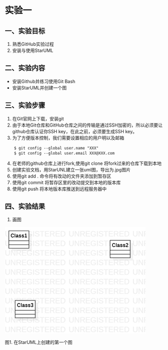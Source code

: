 # 实验一

## 一、实验目标

1. 熟悉GitHub实验过程
2. 安装与使用StarUML

## 二、实验内容

- 安装Github并练习使用Git Bash
- 安装StarUML并创建一个图

## 三、实验步骤

1. 在Git官网上下载，安装git
2. 由于本地Git仓库和GitHub仓库之间的传输是通过SSH加密的，所以必须要让github仓库认证你SSH key，在此之前，必须要生成SSH key。
3. 为了方便版本控制，我们需要设置相应的用户明以及邮箱
```
    $ git config --global user.name "XXX"
    $ git config --global user.email XXX@XXX.com
```
4. 在老师的github仓库上进行fork,使用git clone 将fork过来的仓库下载到本地
5. 创建实验文档，用StarUNL建立一张uml图，导出为.jpg图片
6. 使用git add . 命令将有改动的文件夹添加到暂存区
7. 使用git commit 将暂存区里的改动提交到本地的版本库
8. 使用git push 将本地版本库推送到远程服务器中

## 四、实验结果

1. 画图

![第一个UML图](./model1.jpg)

图1. 在StarUML上创建的第一个图
